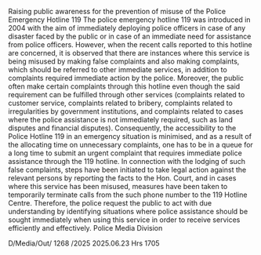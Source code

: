 Raising public awareness for the prevention of misuse of the Police Emergency Hotline 119 The police emergency hotline 119 was introduced in 2004 with the aim of immediately deploying police officers in case of any disaster faced by the public or in case of an immediate need for assistance from police officers. However, when the recent calls reported to this hotline are concerned, it is observed that there are instances where this service is being misused by making false complaints and also making complaints, which should be referred to other immediate services, in addition to complaints required immediate action by the police. Moreover, the public often make certain complaints through this hotline even though the said requirement can be fulfilled through other services (complaints related to customer service, complaints related to bribery, complaints related to irregularities by government institutions, and complaints related to cases where the police assistance is not immediately required, such as land disputes and financial disputes). Consequently, the accessibility to the Police Hotline 119 in an emergency situation is minimised, and as a result of the allocating time on unnecessary complaints, one has to be in a queue for a long time to submit an urgent complaint that requires immediate police assistance through the 119 hotline. In connection with the lodging of such false complaints, steps have been initiated to take legal action against the relevant persons by reporting the facts to the Hon. Court, and in cases where this service has been misused, measures have been taken to temporarily terminate calls from the such phone number to the 119 Hotline Centre. Therefore, the police request the public to act with due understanding by identifying situations where police assistance should be sought immediately when using this service in order to receive services efficiently and effectively. Police Media Division

D/Media/Out/ 1268 /2025 2025.06.23 Hrs 1705